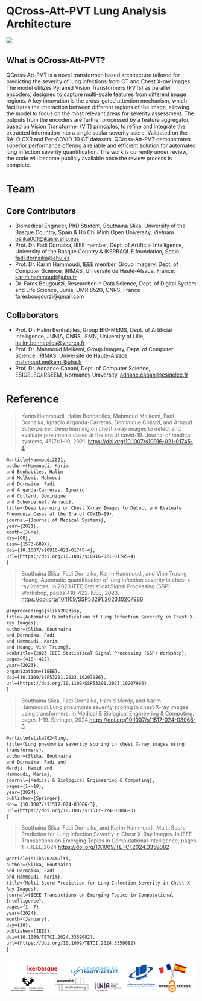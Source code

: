 # QCross-Att-PVT Lung Analysis Architecture
![ ](https://github.com/bouthainas/QCross-Att-PVT/blob/main/PVT-ViT%20diagram.png)
## What is QCross-Att-PVT?
QCross-Att-PVT is a novel transformer-based architecture tailored for predicting the severity of lung infections from CT and Chest X-ray images. The model utilizes Pyramid Vision Transformers (PVTs) as parallel encoders, designed to capture multi-scale features from different image regions. A key innovation is the cross-gated attention mechanism, which facilitates the interaction between different regions of the image, allowing the model to focus on the most relevant areas for severity assessment. The outputs from the encoders are further processed by a feature aggregator, based on Vision Transformer (ViT) principles, to refine and integrate the extracted information into a single scalar severity score. Validated on the RALO CXR and Per-COVID-19 CT datasets, QCross-Att-PVT demonstrates superior performance offering a reliable and efficient solution for automated lung infection severity quantification. The work is currently under review, the code will become publicly available once the review process is complete.

# Team
## Core Contributors
* Biomedical Engineer, PhD Student, Bouthaina Slika, University of the Basque Country, Spain & Ho Chi Minh Open University, Vietnam bslika001@ikasle.ehu.eus
* Prof. Dr. Fadi Dornaika, IEEE member, Dept. of Artificial Intelligence, University of the Basque Country & IKERBAQUE foundation, Spain fadi.dornaika@ehu.es
* Prof. Dr. Karim Hammoudi, IEEE member, Group Imagery, Dept. of Computer Science, IRIMAS, Université de Haute-Alsace, France, karim.hammoudi@uha.fr
* Dr. Fares Bougourzi, Researcher in Data Science, Dept. of Digital System and Life Science, Junia, UMR 8520, CNRS, France faresbougourzi@gmail.com

## Collaborators
* Prof. Dr. Halim Benhabiles, Group BIO-MEMS, Dept. of Artificial Intelligence, JUNIA, CNRS, IEMN, University of Lille, halim.benhabiles@yncrea.fr
* Prof. Dr. Mahmoud Melkemi, Group Imagery, Dept. of Computer Science, IRIMAS, Université de Haute-Alsace, mahmoud.melkemi@uha.fr
* Prof. Dr. Adnance Cabani, Dept. of Computer Science, ESIGELEC/IRSEEM, Normandy University, adnane.cabani@esigelec.fr

# Reference
> Karim Hammoudi, Halim Benhabiles, Mahmoud Melkemi, Fadi Dornaika, Ignacio Arganda-Carreras, Dominique Collard, and Arnaud Scherpereel. Deep learning on chest x-ray images to detect and evaluate pneumonia cases at the era of covid-19. Journal of medical systems, 45(7):1–10, 2021. https://doi.org/10.1007/s10916-021-01745-4
```
@article{Hammoudi2021,
author={Hammoudi, Karim
and Benhabiles, Halim
and Melkemi, Mahmoud
and Dornaika, Fadi
and Arganda-Carreras, Ignacio
and Collard, Dominique
and Scherpereel, Arnaud},
title={Deep Learning on Chest X-ray Images to Detect and Evaluate Pneumonia Cases at the Era of COVID-19},
journal={Journal of Medical Systems},
year={2021},
month={June},
day={08},
issn={1573-689X},
doi={10.1007/s10916-021-01745-4},
url={https://doi.org/10.1007/s10916-021-01745-4}
}
```
> Bouthaina Slika, Fadi Dornaika, Karim Hammoudi, and Vinh Truong Hoang. Automatic quantification of lung infection severity in chest x-ray images. In 2023 IEEE Statistical Signal Processing (SSP) Workshop, pages 418–422. IEEE, 2023. https://doi.org/10.1109/SSP53291.2023.10207986
```
@inproceedings{slika2023ssp,
title={Automatic Quantification of Lung Infection Severity in Chest X-ray Images},
author={Slika, Bouthaina
and Dornaika, Fadi
and Hammoudi, Karim
and Hoang, Vinh Truong},
booktitle={2023 IEEE Statistical Signal Processing (SSP) Workshop},
pages={418--422},
year={2023},
organization={IEEE},
doi={10.1109/SSP53291.2023.10207986},
url={https://doi.org/10.1109/SSP53291.2023.10207986}
}
```
> Bouthaina Slika, Fadi Dornaika, Hamid Merdji, and Karim Hammoudi.Lung pneumonia severity scoring in chest X-ray images using transformers. In Medical & Biological Engineering & Computing, pages 1-19. Springer, 2024.https://doi.org/10.1007/s11517-024-03066-3
```
@article{slika2024lung,
title={Lung pneumonia severity scoring in chest X-ray images using transformers},
author={Slika, Bouthaina
and Dornaika, Fadi and
Merdji, Hamid and
Hammoudi, Karim},
journal={Medical & Biological Engineering & Computing},
pages={1--19},
year={2024},
publisher={Springer},
doi= {10.1007/s11517-024-03066-3},
url={https://doi.org/10.1007/s11517-024-03066-3}
}
```
> Bouthaina Slika, Fadi Dornaika, and Karim Hammoudi. Multi-Score Prediction for Lung Infection Severity in Chest X-Ray Images. In IEEE Transactions on Emerging Topics in Computational Intelligence, pages 1-7. IEEE,2024.https://doi.org/10.1009/TETCI.2024.3359082
```
@article{slika2024multi,
author={Slika, Bouthaina
and Dornaika, Fadi 
and Hammoudi, Karim},
title={Multi-Score Prediction for Lung Infection Severity in Chest X-Ray Images},
journal={IEEE Transactions on Emerging Topics in Computational Intelligence},
pages={1--7},
year={2024},
month={January},
day={20},
publisher={IEEE},
doi={10.1009/TETCI.2024.3359082},
url={https://doi.org/10.1009/TETCI.2024.3359082}
}
```
![ ](https://github.com/bouthainas/PViTGAtt-IP/blob/main/Affiliations.png)
